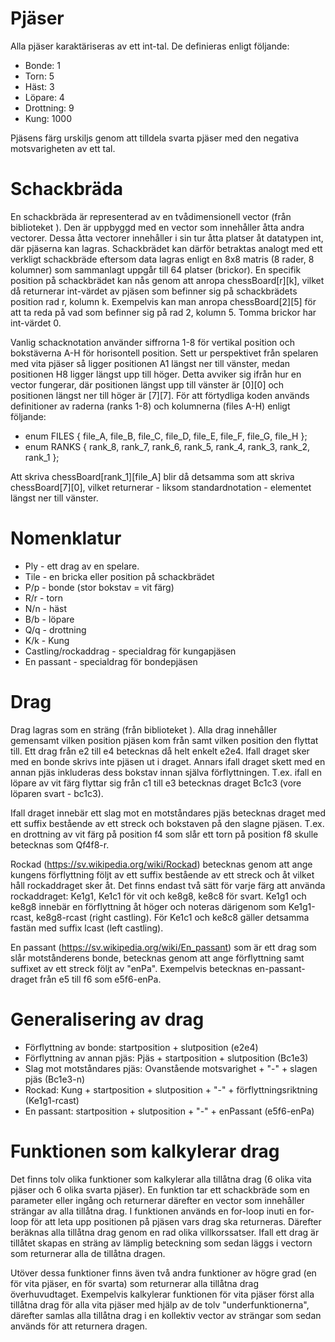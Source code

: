 # Pjäser

Alla pjäser karaktäriseras av ett int-tal. De definieras enligt följande:
* Bonde: 1
* Torn: 5
* Häst: 3
* Löpare: 4
* Drottning: 9
* Kung: 1000

Pjäsens färg urskiljs genom att tilldela svarta pjäser med den negativa motsvarigheten av ett tal.

# Schackbräda

En schackbräda är representerad av en tvådimensionell vector (från biblioteket <vector>). Den är uppbyggd med en vector som innehåller åtta andra vectorer. Dessa åtta vectorer innehåller i sin tur åtta platser åt datatypen int, där pjäserna kan lagras. Schackbrädet kan därför betraktas analogt med ett verkligt schackbräde eftersom data lagras enligt en 8x8 matris (8 rader, 8 kolumner) som sammanlagt uppgår till 64 platser (brickor). En specifik position på schackbrädet kan nås genom att anropa chessBoard[r][k], vilket då returnerar int-värdet av pjäsen som befinner sig på schackbrädets position rad r, kolumn k. Exempelvis kan man anropa chessBoard[2][5] för att ta reda på vad som befinner sig på rad 2, kolumn 5. Tomma brickor har int-värdet 0. 

Vanlig schacknotation använder siffrorna 1-8 för vertikal position och bokstäverna A-H för horisontell position. Sett ur perspektivet från spelaren med vita pjäser så ligger positionen A1 längst ner till vänster, medan positionen H8 ligger längst upp till höger. Detta avviker sig ifrån hur en vector fungerar, där positionen längst upp till vänster är [0][0] och positionen längst ner till höger är [7][7]. För att förtydliga koden används definitioner av raderna (ranks 1-8) och kolumnerna (files A-H) enligt följande:

* enum FILES { file_A, file_B, file_C, file_D, file_E, file_F, file_G, file_H };
* enum RANKS { rank_8, rank_7, rank_6, rank_5, rank_4, rank_3, rank_2, rank_1 };

Att skriva chessBoard[rank_1][file_A] blir då detsamma som att skriva chessBoard[7][0], vilket returnerar - liksom standardnotation - elementet längst ner till vänster.

# Nomenklatur

* Ply - ett drag av en spelare.
* Tile - en bricka eller position på schackbrädet
* P/p - bonde (stor bokstav = vit färg)
* R/r - torn
* N/n - häst
* B/b - löpare
* Q/q - drottning
* K/k - Kung
* Castling/rockaddrag - specialdrag för kungapjäsen
* En passant - specialdrag för bondepjäsen

# Drag

Drag lagras som en sträng (från biblioteket <string>). Alla drag innehåller gemensamt vilken position pjäsen kom från samt vilken position den flyttat till. Ett drag från e2 till e4 betecknas då helt enkelt e2e4. Ifall draget sker med en bonde skrivs inte pjäsen ut i draget. Annars ifall draget skett med en annan pjäs inkluderas dess bokstav innan själva förflyttningen. T.ex. ifall en löpare av vit färg flyttar sig från c1 till e3 betecknas draget Bc1c3 (vore löparen svart - bc1c3). 

Ifall draget innebär ett slag mot en motståndares pjäs betecknas draget med ett suffix bestående av ett streck och bokstaven på den slagne pjäsen. T.ex. en drottning av vit färg på position f4 som slår ett torn på position f8 skulle betecknas som Qf4f8-r. 

Rockad (https://sv.wikipedia.org/wiki/Rockad) betecknas genom att ange kungens förflyttning följt av ett suffix bestående av ett streck och åt vilket håll rockaddraget sker åt. Det finns endast två sätt för varje färg att använda rockaddraget: Ke1g1, Ke1c1 för vit och ke8g8, ke8c8 för svart. Ke1g1 och ke8g8 innebär en förflyttning åt höger och noteras därigenom som Ke1g1-rcast, ke8g8-rcast (right castling). För Ke1c1 och ke8c8 gäller detsamma fastän med suffix lcast (left castling).

En passant (https://sv.wikipedia.org/wiki/En_passant) som är ett drag som slår motstånderens bonde, betecknas genom att ange förflyttning samt suffixet av ett streck följt av "enPa". Exempelvis betecknas en-passant-draget från e5 till f6 som e5f6-enPa.

# Generalisering av drag

* Förflyttning av bonde: startposition + slutposition (e2e4)
* Förflyttning av annan pjäs: Pjäs + startposition + slutposition (Bc1e3)
* Slag mot motståndares pjäs: Ovanstående motsvarighet + "-" + slagen pjäs (Bc1e3-n)
* Rockad: Kung + startposition + slutposition + "-" + förflyttningsriktning (Ke1g1-rcast)
* En passant: startposition + slutposition + "-" + enPassant (e5f6-enPa)

# Funktionen som kalkylerar drag

Det finns tolv olika funktioner som kalkylerar alla tillåtna drag (6 olika vita pjäser och 6 olika svarta pjäser). En funktion tar ett schackbräde som en parameter eller ingång och returnerar därefter en vector som innehåller strängar av alla tillåtna drag. I funktionen används en for-loop inuti en for-loop för att leta upp positionen på pjäsen vars drag ska returneras. Därefter beräknas alla tillåtna drag genom en rad olika villkorssatser. Ifall ett drag är tillåtet skapas en sträng av lämplig beteckning som sedan läggs i vectorn som returnerar alla de tillåtna dragen.

Utöver dessa funktioner finns även två andra funktioner av högre grad (en för vita pjäser, en för svarta) som returnerar alla tillåtna drag överhuvudtaget. Exempelvis kalkylerar funktionen för vita pjäser först alla tillåtna drag för alla vita pjäser med hjälp av de tolv "underfunktionerna", därefter samlas alla tillåtna drag i en kollektiv vector av strängar som sedan används för att returnera dragen. 
